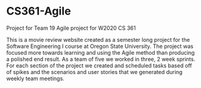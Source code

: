# CS361-Agile
Project for Team 19 Agile project for W2020 CS 361

This is a movie review website created as a semester long project for the Software Engineering I course at Oregon State University. 
The project was focused more towards learning and using the Agile method than producing a polished end result. As a team of five we worked in three, 2 week sprints.
For each section of the project we created and scheduled tasks based off of spikes and the scenarios and user stories that we generated during weekly team meetings.
